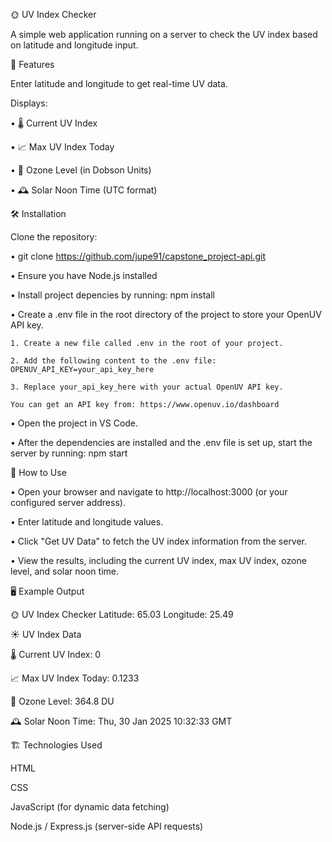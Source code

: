 🌞 UV Index Checker

A simple web application running on a server to check the UV index based on latitude and longitude input.

📌 Features

Enter latitude and longitude to get real-time UV data.

Displays:

• 🌡️ Current UV Index

• 📈 Max UV Index Today

• 🧴 Ozone Level (in Dobson Units)

• 🕰️ Solar Noon Time (UTC format)


🛠️ Installation

Clone the repository:

• git clone https://github.com/jupe91/capstone_project-api.git

• Ensure you have Node.js installed

• Install project depencies by running:
    npm install

• Create a .env file in the root directory of the project to store your OpenUV API key.

    1. Create a new file called .env in the root of your project.

    2. Add the following content to the .env file: OPENUV_API_KEY=your_api_key_here

    3. Replace your_api_key_here with your actual OpenUV API key. 
    
    You can get an API key from: https://www.openuv.io/dashboard

• Open the project in VS Code.

• After the dependencies are installed and the .env file is set up, start the server by running: npm start


🚀 How to Use

• Open your browser and navigate to http://localhost:3000 (or your configured server address).

• Enter latitude and longitude values.

• Click "Get UV Data" to fetch the UV index information from the server.

• View the results, including the current UV index, max UV index, ozone level, and solar noon time.

🖥️ Example Output

🌞 UV Index Checker
Latitude: 65.03  Longitude: 25.49

☀️ UV Index Data

🌡️ Current UV Index: 0

📈 Max UV Index Today: 0.1233

🧴 Ozone Level: 364.8 DU

🕰️ Solar Noon Time: Thu, 30 Jan 2025 10:32:33 GMT

🏗️ Technologies Used

HTML

CSS

JavaScript (for dynamic data fetching)

Node.js / Express.js (server-side API requests)
